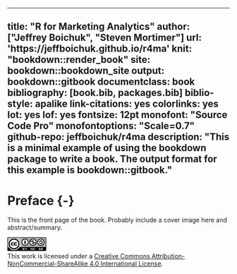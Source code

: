 
--- 
title: "R for Marketing Analytics"
author: ["Jeffrey Boichuk", "Steven Mortimer"]
url: 'https\://jeffboichuk.github.io/r4ma'
knit: "bookdown::render_book"
site: bookdown::bookdown_site
output: bookdown::gitbook
documentclass: book
bibliography: [book.bib, packages.bib]
biblio-style: apalike
link-citations: yes
colorlinks: yes
lot: yes
lof: yes
fontsize: 12pt
monofont: "Source Code Pro"
monofontoptions: "Scale=0.7"
github-repo: jeffboichuk/r4ma
description: "This is a minimal example of using the bookdown package to write a book. The output format for this example is bookdown::gitbook."
---



# Preface {-}

This is the front page of the book. Probably include a cover image here and abstract/summary.



![Creative Commons License](images/by-nc-sa.png)  
This work is licensed under a [Creative Commons Attribution-NonCommercial-ShareAlike 4.0 International License](http://creativecommons.org/licenses/by-nc-sa/4.0/). 
